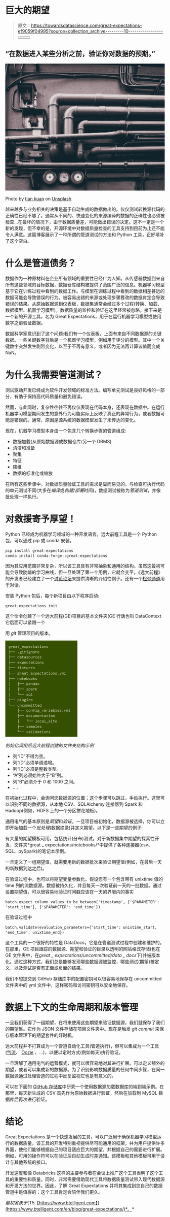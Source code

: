 # 巨大的期望

> 原文：<https://towardsdatascience.com/great-expectations-ef9059f04995?source=collection_archive---------10----------------------->

## “在数据进入某些分析之前，验证你对数据的预期。”

![](img/33fca3bf300848663a57c93a02c13849.png)

Photo by [tian kuan](https://unsplash.com/@realaxer?utm_source=medium&utm_medium=referral) on [Unsplash](https://unsplash.com?utm_source=medium&utm_medium=referral)

越来越多与业务相关的决策是基于自动生成的数据做出的。仅仅测试转换源代码的正确性已经不够了。通常从不同的、快速变化的来源编译的数据的正确性也必须被检查…在最坏的情况下，由于数据质量差，可能做出错误的决定。这不一定是一个新的发现，但不幸的是，开源环境中对数据质量检查的工具支持到目前为止还不能令人满意。这篇博客展示了一种所谓的管道测试的方法和 Python 工具，正好填补了这个空白。

# 什么是管道债务？

数据作为一种原材料在企业所有领域的重要性已经广为人知。从传感器数据到来自所有这些领域的目标数据，数据仓库结构被提供了范围广泛的信息。机器学习模型基于它在训练过程中看到的数据工作。与模型在训练过程中看到的数据相差甚远的数据可能会导致错误的行为。被容易出错的来源或处理步骤篡改的数据肯定会导致错误的结果。从原始数据源到仪表板，数据集通常会经过多个过程(转换、加载、数据模型、机器学习模型)。数据质量的监控和验证在这里经常被忽略。接下来是一个新的开源工具，名为 Great Expectations，用于在运行机器学习模型或使用数字之前验证数据。

数据科学家意识到了这个问题:我们有一个仪表板，上面有来自不同数据源的关键数据。一些关键数字背后是一个机器学习模型，例如用于评分的模型。其中一个关键数字突然发生剧烈变化，以至于不再有意义，或者因为无法再计算该值而变成 NaN。

# 为什么我需要管道测试？

测试驱动开发已经成为软件开发领域的标准方法。编写单元测试是良好风格的一部分，有助于保持高代码质量和避免错误。

然而，与此同时，复杂性往往不再仅仅表现在代码本身，还表现在数据中。在运行机器学习模型期间发生的意外行为可能实际上反映了真正的异常行为，或者数据可能是错误的。通常，原因是源系统的数据模型发生了未传达的变化。

现在，机器学习模型本身由一个包含几个转换步骤的管道组成:

*   数据加载(从原始数据源或数据仓库/另一个 DBMS)
*   清洁和准备
*   聚集
*   特征
*   降维
*   数据的标准化或缩放

在所有这些步骤中，对数据质量验证工具的需求是显而易见的。与检查可执行代码的单元测试不同(大多在*编译*或*构建/部署*时间)，数据测试被称为*管道测试*，并像批处理一样执行。

# 对救援寄予厚望！

Python 已经成为机器学习领域的一种开发语言。远大前程工具是一个 Python 包，可以通过 pip 或 conda 安装。

```
pip install great-expectations
conda install conda-forge::great-expectations
```

因为其应用范围非常复杂，所以该工具具有非常抽象和通用的结构。虽然这最初可能会导致陡峭的学习曲线，但一旦处理了第一个用例，它就会变平。《远大前程》的开发者已经建立了一个[讨论论坛](https://greatexpectations.io/)来提供清晰的介绍性例子。还有一个[松弛通道](https://greatexpectations.io/slack)用于对话。

安装 Python 包后，每个新项目由以下程序启动:

```
great-expectations init
```

这个命令创建了一个远大前程(GE)项目的基本文件夹(GE 行话也叫 DataContext 它后面可以紧跟一个

用 *git* 管理项目的版本。

![](img/955c3c19a28d21903e8cee86450e12d3.png)

*初始化调用后远大前程创建的文件夹结构示例*

*   列“ID”不得为空。
*   列“ID”必须单调递增。
*   列“ID”必须是整数类型。
*   “A”列必须始终大于“B”列。
*   列“B”必须介于 0 和 1000 之间。
*   ….

在初始化过程中，会询问您数据源的位置；这个步骤可以跳过，手动执行。这里可以识别不同的数据源，从本地 CSV、SQLAlchemy 连接器到 Spark 和 Hadoop(例如，HDFS 上的一个分区拼花地板)。

通用电气的基本原则是*期望*和*验证*。一旦项目被初始化，数据源被选择，你可以立即开始加载一个*批处理*(数据摘录)并定义期望。以下是一些期望的例子:

有大量的期望模板可用，包括统计(分布)测试。对于新数据集中期望的探索性开发，文件夹*great _ expectations/notebooks/*中提供了各种连接器(csv、SQL、pySpark)的笔记本示例。

一旦定义了一组期望值，就需要用新的数据批次来验证期望值(例如，在最后一天的新数据到达之后)。

在验证过程中，也可以将期望变量参数化。假设您有一个包含带有 unixtime 值的 time 列的流数据源。数据被持久化，并且每天一次验证前一天的一批数据。通过设置期望值，可以很容易地验证时间戳应该在一天的界限内的事实

```
​​​​​​​batch.expect_column_values_to_be_between('timestamp', {'$PARAMETER': 'start_time'}, {'$PARAMETER': 'end_time'})
```

在验证过程中

```
batch.validate(evaluation_parameters={'start_time': unixtime_start, 'end_time': unixtime_end})
```

这个工具的一个很好的特性是 DataDocs，它是在管道测试过程中创建和维护的。在那里，GE 项目跟踪的数据源、期望和验证的目录以透明的网站格式存储(也在 GE 文件夹中，在*great _ expectations/uncommitted/data _ docs*下)并被版本化。通过这种方式，我们总是能够发现哪些数据源被监控，哪些测试(期望)被定义，以及测试是否有正面或负面的结果。

我们不想提交到 GitHub 存储库中的配置密钥可以很容易地保存在 uncommitted 文件夹中的 yml 文件中，这样密码和访问密钥可以安全地保存。

# 数据上下文的生命周期和版本管理

一旦我们获得了一组期望，在将来使用这些期望来验证数据源，我们就保存了我们的期望集。它作为 JSON 文件存储在项目文件夹中。现在是触发 *git commit* 来保存版本管理下的期望套件的好时机。

远大前程并不打算成为一个管道自动化工具(管道执行)，但可以集成为一个工具([气流](https://github.com/superconductive/airflow_meetup_demo)、 [Oozie](https://oozie.apache.org/docs/5.1.0/index.html) 、…)，以便以定时方式(例如每天)执行验证。

一旦理解了通用电气的运营模式，就可以很容易地对其进行扩展。可以定义额外的期望，或者可以集成新的数据源。为了识别影响数据质量的任何中间步骤，在同一数据源通过处理管道的过程中反复监视它也是有意义的。

可以在下面的 [GitHub 存储库](https://github.com/superconductive/great_expectations_example_load_npi_file_into_mysql)中研究一个使用数据源加载数据库的端到端示例。在那里，每天新生成的 CSV 首先作为原始数据进行验证，然后在加载到 MySQL 数据库后再次进行验证。

# 结论

Great Expectations 是一个快速发展的工具，可以广泛用于确保机器学习模型运行的数据质量。该工具的开发特别重视提供尽可能通用的框架，并为用户提供许多界面，使他们能够根据自己的项目适应巨大的期望，并根据自己的需要进行扩展。例如，可用的操作符可以在验证后自动生成时差通知。该模板和其他模板可用于设计与其他系统的接口。

开发速度和像 Databricks 这样的主要参与者在会议上推广这个工具表明了这个工具的重要性和质量。同时，非常需要借助现代工具将数据质量测试带入现代数据源和开发方法的世界。因此，了解 Great Expectations 并将其集成到您自己的数据管道中是值得的；这个工具肯定会陪伴我们更久。

*最初发表于*[T5【https://www.btelligent.com】](https://www.btelligent.com/en/blog/great-expectations/)*。*